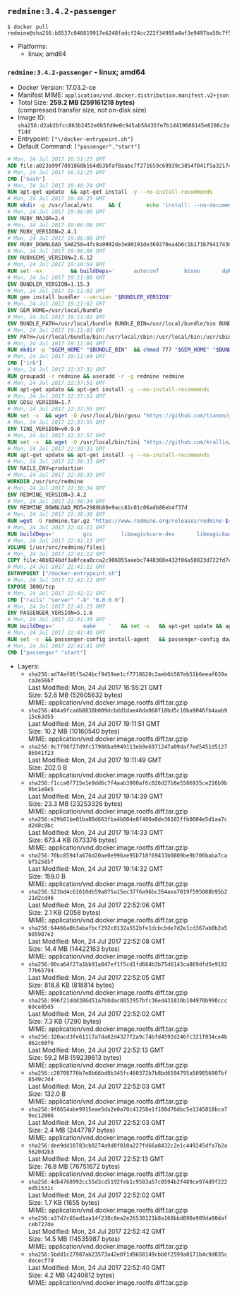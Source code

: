 ## `redmine:3.4.2-passenger`

```console
$ docker pull redmine@sha256:b8537c046819917e6248fadcf24cc222f34995a4af3e9497ba50c7f58862a7e8
```

-	Platforms:
	-	linux; amd64

### `redmine:3.4.2-passenger` - linux; amd64

-	Docker Version: 17.03.2-ce
-	Manifest MIME: `application/vnd.docker.distribution.manifest.v2+json`
-	Total Size: **259.2 MB (259161218 bytes)**  
	(compressed transfer size, not on-disk size)
-	Image ID: `sha256:d2ab2bfcc863b2452e0b5fd9e0c945ab56435fe7b1d419686145e8286c2af1dd`
-	Entrypoint: `["\/docker-entrypoint.sh"]`
-	Default Command: `["passenger","start"]`

```dockerfile
# Mon, 24 Jul 2017 16:51:25 GMT
ADD file:a023a99f7d01868b164d63bfaf8aabc7f271659c69939c3854f041f5a3217428 in / 
# Mon, 24 Jul 2017 16:51:25 GMT
CMD ["bash"]
# Mon, 24 Jul 2017 18:48:24 GMT
RUN apt-get update 	&& apt-get install -y --no-install-recommends 		bzip2 		ca-certificates 		libffi-dev 		libgdbm3 		libssl-dev 		libyaml-dev 		procps 		zlib1g-dev 	&& rm -rf /var/lib/apt/lists/*
# Mon, 24 Jul 2017 18:48:25 GMT
RUN mkdir -p /usr/local/etc 	&& { 		echo 'install: --no-document'; 		echo 'update: --no-document'; 	} >> /usr/local/etc/gemrc
# Mon, 24 Jul 2017 19:06:08 GMT
ENV RUBY_MAJOR=2.4
# Mon, 24 Jul 2017 19:06:08 GMT
ENV RUBY_VERSION=2.4.1
# Mon, 24 Jul 2017 19:06:08 GMT
ENV RUBY_DOWNLOAD_SHA256=4fc8a9992de3e90191de369270ea4b6c1b171b7941743614cc50822ddc1fe654
# Mon, 24 Jul 2017 19:06:08 GMT
ENV RUBYGEMS_VERSION=2.6.12
# Mon, 24 Jul 2017 19:10:59 GMT
RUN set -ex 		&& buildDeps=' 		autoconf 		bison 		dpkg-dev 		gcc 		libbz2-dev 		libgdbm-dev 		libglib2.0-dev 		libncurses-dev 		libreadline-dev 		libxml2-dev 		libxslt-dev 		make 		ruby 		wget 		xz-utils 	' 	&& apt-get update 	&& apt-get install -y --no-install-recommends $buildDeps 	&& rm -rf /var/lib/apt/lists/* 		&& wget -O ruby.tar.xz "https://cache.ruby-lang.org/pub/ruby/${RUBY_MAJOR%-rc}/ruby-$RUBY_VERSION.tar.xz" 	&& echo "$RUBY_DOWNLOAD_SHA256 *ruby.tar.xz" | sha256sum -c - 		&& mkdir -p /usr/src/ruby 	&& tar -xJf ruby.tar.xz -C /usr/src/ruby --strip-components=1 	&& rm ruby.tar.xz 		&& cd /usr/src/ruby 		&& { 		echo '#define ENABLE_PATH_CHECK 0'; 		echo; 		cat file.c; 	} > file.c.new 	&& mv file.c.new file.c 		&& autoconf 	&& gnuArch="$(dpkg-architecture --query DEB_BUILD_GNU_TYPE)" 	&& ./configure 		--build="$gnuArch" 		--disable-install-doc 		--enable-shared 	&& make -j "$(nproc)" 	&& make install 		&& apt-get purge -y --auto-remove $buildDeps 	&& cd / 	&& rm -r /usr/src/ruby 		&& gem update --system "$RUBYGEMS_VERSION"
# Mon, 24 Jul 2017 19:11:00 GMT
ENV BUNDLER_VERSION=1.15.3
# Mon, 24 Jul 2017 19:11:02 GMT
RUN gem install bundler --version "$BUNDLER_VERSION"
# Mon, 24 Jul 2017 19:11:02 GMT
ENV GEM_HOME=/usr/local/bundle
# Mon, 24 Jul 2017 19:11:02 GMT
ENV BUNDLE_PATH=/usr/local/bundle BUNDLE_BIN=/usr/local/bundle/bin BUNDLE_SILENCE_ROOT_WARNING=1 BUNDLE_APP_CONFIG=/usr/local/bundle
# Mon, 24 Jul 2017 19:11:03 GMT
ENV PATH=/usr/local/bundle/bin:/usr/local/sbin:/usr/local/bin:/usr/sbin:/usr/bin:/sbin:/bin
# Mon, 24 Jul 2017 19:11:04 GMT
RUN mkdir -p "$GEM_HOME" "$BUNDLE_BIN" 	&& chmod 777 "$GEM_HOME" "$BUNDLE_BIN"
# Mon, 24 Jul 2017 19:11:04 GMT
CMD ["irb"]
# Mon, 24 Jul 2017 22:37:32 GMT
RUN groupadd -r redmine && useradd -r -g redmine redmine
# Mon, 24 Jul 2017 22:37:51 GMT
RUN apt-get update && apt-get install -y --no-install-recommends 		ca-certificates 		wget 	&& rm -rf /var/lib/apt/lists/*
# Mon, 24 Jul 2017 22:37:51 GMT
ENV GOSU_VERSION=1.7
# Mon, 24 Jul 2017 22:37:55 GMT
RUN set -x 	&& wget -O /usr/local/bin/gosu "https://github.com/tianon/gosu/releases/download/$GOSU_VERSION/gosu-$(dpkg --print-architecture)" 	&& wget -O /usr/local/bin/gosu.asc "https://github.com/tianon/gosu/releases/download/$GOSU_VERSION/gosu-$(dpkg --print-architecture).asc" 	&& export GNUPGHOME="$(mktemp -d)" 	&& gpg --keyserver ha.pool.sks-keyservers.net --recv-keys B42F6819007F00F88E364FD4036A9C25BF357DD4 	&& gpg --batch --verify /usr/local/bin/gosu.asc /usr/local/bin/gosu 	&& rm -r "$GNUPGHOME" /usr/local/bin/gosu.asc 	&& chmod +x /usr/local/bin/gosu 	&& gosu nobody true
# Mon, 24 Jul 2017 22:37:55 GMT
ENV TINI_VERSION=v0.9.0
# Mon, 24 Jul 2017 22:37:57 GMT
RUN set -x 	&& wget -O /usr/local/bin/tini "https://github.com/krallin/tini/releases/download/$TINI_VERSION/tini" 	&& wget -O /usr/local/bin/tini.asc "https://github.com/krallin/tini/releases/download/$TINI_VERSION/tini.asc" 	&& export GNUPGHOME="$(mktemp -d)" 	&& gpg --keyserver ha.pool.sks-keyservers.net --recv-keys 6380DC428747F6C393FEACA59A84159D7001A4E5 	&& gpg --batch --verify /usr/local/bin/tini.asc /usr/local/bin/tini 	&& rm -r "$GNUPGHOME" /usr/local/bin/tini.asc 	&& chmod +x /usr/local/bin/tini 	&& tini -h
# Mon, 24 Jul 2017 22:38:33 GMT
RUN apt-get update && apt-get install -y --no-install-recommends 		imagemagick 		libmysqlclient18 		libpq5 		libsqlite3-0 				bzr 		git 		mercurial 		openssh-client 		subversion 	&& rm -rf /var/lib/apt/lists/*
# Mon, 24 Jul 2017 22:38:33 GMT
ENV RAILS_ENV=production
# Mon, 24 Jul 2017 22:38:33 GMT
WORKDIR /usr/src/redmine
# Mon, 24 Jul 2017 22:38:34 GMT
ENV REDMINE_VERSION=3.4.2
# Mon, 24 Jul 2017 22:38:34 GMT
ENV REDMINE_DOWNLOAD_MD5=2980b80e9acc81c01c06adb86eb4f37d
# Mon, 24 Jul 2017 22:38:38 GMT
RUN wget -O redmine.tar.gz "https://www.redmine.org/releases/redmine-${REDMINE_VERSION}.tar.gz" 	&& echo "$REDMINE_DOWNLOAD_MD5 redmine.tar.gz" | md5sum -c - 	&& tar -xvf redmine.tar.gz --strip-components=1 	&& rm redmine.tar.gz files/delete.me log/delete.me 	&& mkdir -p tmp/pdf public/plugin_assets 	&& chown -R redmine:redmine ./
# Mon, 24 Jul 2017 22:41:11 GMT
RUN buildDeps=' 		gcc 		libmagickcore-dev 		libmagickwand-dev 		libmysqlclient-dev 		libpq-dev 		libsqlite3-dev 		make 		patch 	' 	&& set -ex 	&& apt-get update && apt-get install -y $buildDeps --no-install-recommends 	&& rm -rf /var/lib/apt/lists/* 	&& bundle install --without development test 	&& for adapter in mysql2 postgresql sqlite3; do 		echo "$RAILS_ENV:" > ./config/database.yml; 		echo "  adapter: $adapter" >> ./config/database.yml; 		bundle install --without development test; 		cp Gemfile.lock "Gemfile.lock.${adapter}"; 	done 	&& rm ./config/database.yml 	&& apt-get purge -y --auto-remove $buildDeps
# Mon, 24 Jul 2017 22:41:11 GMT
VOLUME [/usr/src/redmine/files]
# Mon, 24 Jul 2017 22:41:12 GMT
COPY file:48b9246df3a0fcea0cca2c906055aaebc7448368e432f06a50823d722fd7c9ce in / 
# Mon, 24 Jul 2017 22:41:12 GMT
ENTRYPOINT ["/docker-entrypoint.sh"]
# Mon, 24 Jul 2017 22:41:12 GMT
EXPOSE 3000/tcp
# Mon, 24 Jul 2017 22:41:12 GMT
CMD ["rails" "server" "-b" "0.0.0.0"]
# Mon, 24 Jul 2017 22:41:15 GMT
ENV PASSENGER_VERSION=5.1.6
# Mon, 24 Jul 2017 22:41:39 GMT
RUN buildDeps=' 		make 	' 	&& set -x 	&& apt-get update && apt-get install -y --no-install-recommends $buildDeps && rm -rf /var/lib/apt/lists/* 	&& gem install passenger --version "$PASSENGER_VERSION" 	&& apt-get purge -y --auto-remove $buildDeps
# Mon, 24 Jul 2017 22:41:40 GMT
RUN set -x 	&& passenger-config install-agent 	&& passenger-config download-nginx-engine
# Mon, 24 Jul 2017 22:41:41 GMT
CMD ["passenger" "start"]
```

-	Layers:
	-	`sha256:ad74af05f5a24bcf9459ae1cf7718628c2aeb6b587eb51b6eeaf639aca3e566f`  
		Last Modified: Mon, 24 Jul 2017 16:55:21 GMT  
		Size: 52.6 MB (52605632 bytes)  
		MIME: application/vnd.docker.image.rootfs.diff.tar.gzip
	-	`sha256:484a9fcadb8838b009dcbdd1dae46da068f18bd5c10ba9046fb4aab915c63d55`  
		Last Modified: Mon, 24 Jul 2017 19:11:51 GMT  
		Size: 10.2 MB (10160540 bytes)  
		MIME: application/vnd.docker.image.rootfs.diff.tar.gzip
	-	`sha256:9c7f98f27d9fc17986ba9949113eb9e6971247a09daf7ed5451d512786941f23`  
		Last Modified: Mon, 24 Jul 2017 19:11:49 GMT  
		Size: 202.0 B  
		MIME: application/vnd.docker.image.rootfs.diff.tar.gzip
	-	`sha256:f1cca0f715e1e9dd6c7f4aab3980af6c026d27b8e5586935ce216b9b9bc1e8e5`  
		Last Modified: Mon, 24 Jul 2017 19:14:39 GMT  
		Size: 23.3 MB (23253326 bytes)  
		MIME: application/vnd.docker.image.rootfs.diff.tar.gzip
	-	`sha256:e29b01be01ba80d663fba4b004e8f400a8de36102ffb0004e5d1aa7cd248c9bc`  
		Last Modified: Mon, 24 Jul 2017 19:14:33 GMT  
		Size: 673.4 KB (673376 bytes)  
		MIME: application/vnd.docker.image.rootfs.diff.tar.gzip
	-	`sha256:70bc8594fa676d20ae0e996ae95b718f69433b0809be9b706baba7cabf52585f`  
		Last Modified: Mon, 24 Jul 2017 19:14:32 GMT  
		Size: 159.0 B  
		MIME: application/vnd.docker.image.rootfs.diff.tar.gzip
	-	`sha256:523bd4c61610db59a875a15ec37f6a96bc264aea7019f595088b95b221d2cd46`  
		Last Modified: Mon, 24 Jul 2017 22:52:06 GMT  
		Size: 2.1 KB (2058 bytes)  
		MIME: application/vnd.docker.image.rootfs.diff.tar.gzip
	-	`sha256:64466a0b3abafbcf292c0132a552bfe1dcbcbde7d2e1cd367ab0b2a5b05987e2`  
		Last Modified: Mon, 24 Jul 2017 22:52:08 GMT  
		Size: 14.4 MB (14422163 bytes)  
		MIME: application/vnd.docker.image.rootfs.diff.tar.gzip
	-	`sha256:00ca64f27a1bb91a847ef1f5cd1fd684b3b75d6143ca869dfd5e918277b65794`  
		Last Modified: Mon, 24 Jul 2017 22:52:05 GMT  
		Size: 818.8 KB (818814 bytes)  
		MIME: application/vnd.docker.image.rootfs.diff.tar.gzip
	-	`sha256:996f21ddd386d51a7b0dac8052957bfc36ed431810b104970b990ccc69ce85d5`  
		Last Modified: Mon, 24 Jul 2017 22:52:02 GMT  
		Size: 7.3 KB (7290 bytes)  
		MIME: application/vnd.docker.image.rootfs.diff.tar.gzip
	-	`sha256:320acd3fe61117a7da02d4327f2a9c74bfd4592d246fc321f034ce4bd62c60f6`  
		Last Modified: Mon, 24 Jul 2017 22:52:13 GMT  
		Size: 59.2 MB (59239613 bytes)  
		MIME: application/vnd.docker.image.rootfs.diff.tar.gzip
	-	`sha256:c28708776b7e8b66bd8b345fc460372b7b8bd6594795a509856907bf8549c7d4`  
		Last Modified: Mon, 24 Jul 2017 22:52:03 GMT  
		Size: 132.0 B  
		MIME: application/vnd.docker.image.rootfs.diff.tar.gzip
	-	`sha256:9f8654abe9915eae5da2e0a70c41258e1f108d76dbc5e1345018bca79ec12806`  
		Last Modified: Mon, 24 Jul 2017 22:52:03 GMT  
		Size: 2.4 MB (2447787 bytes)  
		MIME: application/vnd.docker.image.rootfs.diff.tar.gzip
	-	`sha256:dee9dd10783cb0274a9d8f810a227fd66a8432c2e1c449245dfa7b2a5620d2b3`  
		Last Modified: Mon, 24 Jul 2017 22:52:13 GMT  
		Size: 76.8 MB (76751672 bytes)  
		MIME: application/vnd.docker.image.rootfs.diff.tar.gzip
	-	`sha256:4db4768992cc55d3cd5192feb1c9503a57c0594b2f489ce974d9f222ed51531c`  
		Last Modified: Mon, 24 Jul 2017 22:52:02 GMT  
		Size: 1.7 KB (1655 bytes)  
		MIME: application/vnd.docker.image.rootfs.diff.tar.gzip
	-	`sha256:a37d7c65ad1aa14f230c0ea2e26538121b8a168bbd890a989da90dafceb727de`  
		Last Modified: Mon, 24 Jul 2017 22:52:42 GMT  
		Size: 14.5 MB (14535987 bytes)  
		MIME: application/vnd.docker.image.rootfs.diff.tar.gzip
	-	`sha256:5bdd1c27987ab23573a42e0f1d9658149cbb6f2599a0171b4c9d035cdececf70`  
		Last Modified: Mon, 24 Jul 2017 22:52:40 GMT  
		Size: 4.2 MB (4240812 bytes)  
		MIME: application/vnd.docker.image.rootfs.diff.tar.gzip
